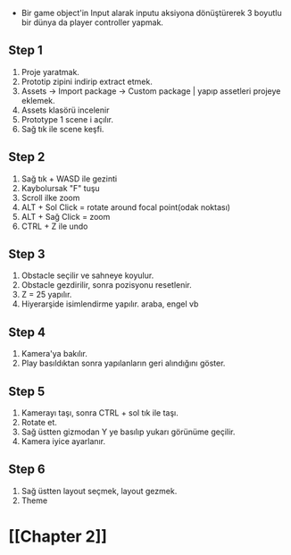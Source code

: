 - Bir game object'in Input alarak inputu aksiyona dönüştürerek 3 boyutlu bir dünya da player controller yapmak.

## Step 1
1. Proje yaratmak.
2. Prototip zipini indirip extract etmek.
3. Assets -> Import package -> Custom package | yapıp assetleri projeye eklemek.
4. Assets klasörü incelenir 
5. Prototype 1 scene i açılır.
6. Sağ tık ile scene keşfi.
## Step 2
1. Sağ tık + WASD ile gezinti
2. Kaybolursak "F" tuşu 
3. Scroll ilke zoom
4. ALT + Sol Click = rotate around focal point(odak noktası)
5. ALT + Sağ Click = zoom
6. CTRL + Z ile undo

## Step 3
1. Obstacle seçilir ve sahneye koyulur.
2. Obstacle gezdirilir, sonra pozisyonu resetlenir.
3. Z = 25 yapılır.
4. Hiyerarşide isimlendirme yapılır. araba, engel vb

## Step 4
1. Kamera'ya bakılır.
2. Play basıldıktan sonra yapılanların geri alındığını göster.

## Step 5
1. Kamerayı taşı, sonra CTRL + sol tık ile taşı.
2. Rotate et.
3. Sağ üstten gizmodan Y ye basılıp yukarı görünüme geçilir.
4. Kamera iyice ayarlanır.

## Step 6
1. Sağ üstten layout seçmek, layout gezmek.
2. Theme

# [[Chapter 2]]